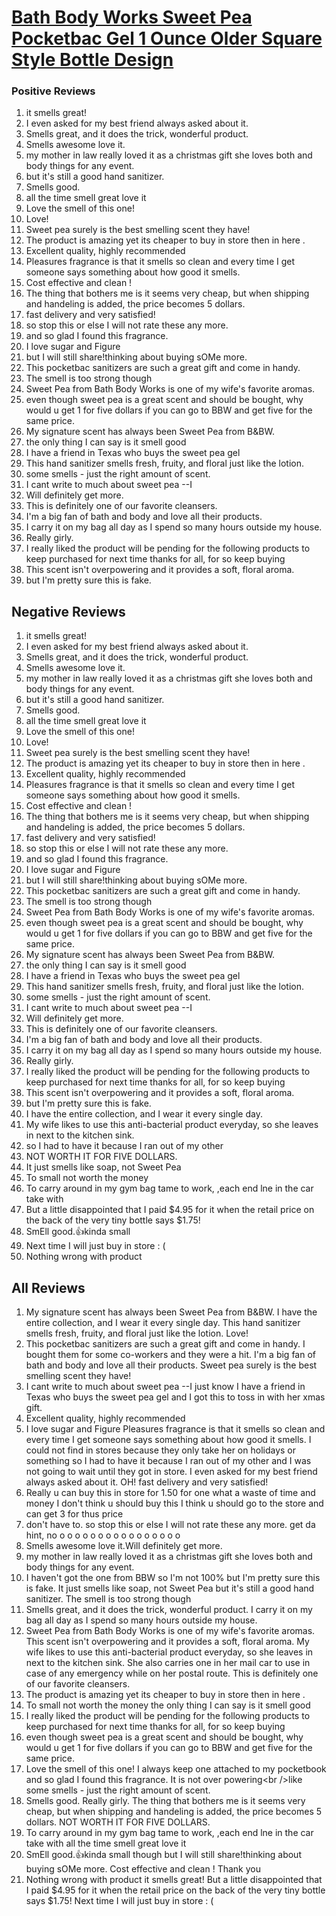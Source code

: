 # [Bath Body Works Sweet Pea Pocketbac Gel 1 Ounce Older Square Style Bottle Design](https://products.checkmycream.com/products/Bath-Body-Works-Sweet-Pea-Pocketbac-Gel-1-Ounce-Older-Square-Style-Bottle-Design.html)

### Positive Reviews

<ol>
      <li>it smells great!  </li>
      <li>I even asked for my best friend always asked about it.</li>
      <li>Smells great, and it does the trick, wonderful product.</li>
      <li>Smells awesome love it.</li>
      <li>my mother in law really loved it as a christmas gift she loves both and body things for any event.</li>
      <li>but it&#x27;s still a good hand sanitizer.</li>
      <li>Smells good.</li>
      <li>all the time smell great love it</li>
      <li>Love the smell of this one!  </li>
      <li>Love!</li>
      <li>Sweet pea surely is the best smelling scent they have!</li>
      <li>The product is amazing yet its cheaper to buy in store then in here .</li>
      <li>Excellent quality, highly recommended</li>
      <li>Pleasures fragrance is that it smells so clean and every time I get someone says something about how good it smells.</li>
      <li>Cost effective and clean !  </li>
      <li>The thing that bothers me is it seems very cheap, but when shipping and handeling is added, the price becomes 5 dollars.</li>
      <li>fast delivery and very satisfied!</li>
      <li>so stop this or else I will not rate these any more.</li>
      <li>and so glad I found this fragrance.  </li>
      <li>I love sugar and Figure</li>
      <li>but I will still share!thinking about buying sOMe more.</li>
      <li>This pocketbac sanitizers are such a great gift and come in handy.</li>
      <li>The smell is too strong though</li>
      <li>Sweet Pea from Bath Body Works is one of my wife&#x27;s favorite aromas.  </li>
      <li>even though sweet pea is a great scent and should be bought, why would u get 1 for five dollars if you can go to BBW and get five for the same price.</li>
      <li>My signature scent has always been Sweet Pea from B&amp;BW.</li>
      <li>the only thing I can say is it smell good</li>
      <li>I have a friend in Texas who buys the sweet pea gel</li>
      <li>This hand sanitizer smells fresh, fruity, and floral just like the lotion.</li>
      <li>some smells - just the right amount of scent.</li>
      <li>I cant write to much about sweet pea --I</li>
      <li>Will definitely get more.</li>
      <li>This is definitely one of our favorite cleansers.</li>
      <li>I&#x27;m a big fan of bath and body and love all their products.</li>
      <li>I carry it on my bag all day as I spend so many hours outside my house.</li>
      <li>Really girly.</li>
      <li>I really liked the product will be pending for the following products to keep purchased for next time thanks for all, for so keep buying</li>
      <li>This scent isn&#x27;t overpowering and it provides a soft, floral aroma.  </li>
      <li>but I&#x27;m pretty sure this is fake.</li>
</ol>


<h2>Negative Reviews</h2>
<ol>
<li> it smells great!  </li>
<li> I even asked for my best friend always asked about it.</li>
<li> Smells great, and it does the trick, wonderful product.</li>
<li> Smells awesome love it.</li>
<li> my mother in law really loved it as a christmas gift she loves both and body things for any event.</li>
<li> but it&#x27;s still a good hand sanitizer.</li>
<li> Smells good.</li>
<li> all the time smell great love it</li>
<li> Love the smell of this one!  </li>
<li> Love!</li>
<li> Sweet pea surely is the best smelling scent they have!</li>
<li> The product is amazing yet its cheaper to buy in store then in here .</li>
<li> Excellent quality, highly recommended</li>
<li> Pleasures fragrance is that it smells so clean and every time I get someone says something about how good it smells.</li>
<li> Cost effective and clean !  </li>
<li> The thing that bothers me is it seems very cheap, but when shipping and handeling is added, the price becomes 5 dollars.</li>
<li> fast delivery and very satisfied!</li>
<li> so stop this or else I will not rate these any more.</li>
<li> and so glad I found this fragrance.  </li>
<li> I love sugar and Figure</li>
<li> but I will still share!thinking about buying sOMe more.</li>
<li> This pocketbac sanitizers are such a great gift and come in handy.</li>
<li> The smell is too strong though</li>
<li> Sweet Pea from Bath Body Works is one of my wife&#x27;s favorite aromas.  </li>
<li> even though sweet pea is a great scent and should be bought, why would u get 1 for five dollars if you can go to BBW and get five for the same price.</li>
<li> My signature scent has always been Sweet Pea from B&amp;BW.</li>
<li> the only thing I can say is it smell good</li>
<li> I have a friend in Texas who buys the sweet pea gel</li>
<li> This hand sanitizer smells fresh, fruity, and floral just like the lotion.</li>
<li> some smells - just the right amount of scent.</li>
<li> I cant write to much about sweet pea --I</li>
<li> Will definitely get more.</li>
<li> This is definitely one of our favorite cleansers.</li>
<li> I&#x27;m a big fan of bath and body and love all their products.</li>
<li> I carry it on my bag all day as I spend so many hours outside my house.</li>
<li> Really girly.</li>
<li> I really liked the product will be pending for the following products to keep purchased for next time thanks for all, for so keep buying</li>
<li> This scent isn&#x27;t overpowering and it provides a soft, floral aroma.  </li>
<li> but I&#x27;m pretty sure this is fake.</li>
<li> I have the entire collection, and I wear it every single day.</li>
<li> My wife likes to use this anti-bacterial product everyday, so she leaves in next to the kitchen sink.  </li>
<li> so I had to have it because I ran out of my other</li>
<li> NOT WORTH IT FOR FIVE DOLLARS.</li>
<li> It just smells like soap, not Sweet Pea</li>
<li> To small not worth the money</li>
<li> To carry around in my gym bag tame to work, ,each end lne in the car take with</li>
<li> But a little disappointed that I paid $4.95 for it when the retail price on the back of the very tiny bottle says $1.75!  </li>
<li> SmEll good.👍kinda small</li>
<li> Next time I will just buy in store : (</li>
<li> Nothing wrong with product</li>
</ol>

<h2>All Reviews</h2>

<ol>
    <li> My signature scent has always been Sweet Pea from B&amp;BW. I have the entire collection, and I wear it every single day. This hand sanitizer smells fresh, fruity, and floral just like the lotion. Love!</li>
    <li> This pocketbac sanitizers are such a great gift and come in handy. I bought them for some co-workers and they were a hit. I&#x27;m a big fan of bath and body and love all their products. Sweet pea surely is the best smelling scent they have!</li>
    <li> I cant write to much about sweet pea --I just know I have a friend in Texas who buys the sweet pea gel and I got this to toss in with her xmas gift.</li>
    <li> Excellent quality, highly recommended</li>
    <li> I love sugar and Figure Pleasures fragrance is that it smells so clean and every time I get someone says something about how good it smells. I could not find in stores because they only take her on holidays or something so I had to have it because I ran out of my other and I was not going to wait until they got in store. I even asked for my best friend always asked about it. OH! fast delivery and very satisfied!</li>
    <li> Really u can buy this in store for 1.50 for one what a waste of time and money I don&#x27;t think u should buy this I think u should go to the store and can get 3 for thus price</li>
    <li> don&#x27;t have to. so stop this or else I will not rate these any more. get da hint, no o o o o o o o o o o o o o o o o</li>
    <li> Smells awesome love it.Will definitely get more.</li>
    <li> my mother in law really loved it as a christmas gift she loves both and body things for any event.</li>
    <li> I haven&#x27;t got the one from BBW so I&#x27;m not 100% but I&#x27;m pretty sure this is fake. It just smells like soap, not Sweet Pea but it&#x27;s still a good hand sanitizer. The smell is too strong though</li>
    <li> Smells great, and it does the trick, wonderful product. I carry it on my bag all day as I spend so many hours outside my house.</li>
    <li> Sweet Pea from Bath Body Works is one of my wife&#x27;s favorite aromas.  This scent isn&#x27;t overpowering and it provides a soft, floral aroma.  My wife likes to use this anti-bacterial product everyday, so she leaves in next to the kitchen sink.  She also carries one in her mail car to use in case of any emergency while on her postal route.  This is definitely one of our favorite cleansers.</li>
    <li> The product is amazing yet its cheaper to buy in store then in here .</li>
    <li> To small not worth the money the only thing I can say is it smell good</li>
    <li> I really liked the product will be pending for the following products to keep purchased for next time thanks for all, for so keep buying</li>
    <li> even though sweet pea is a great scent and should be bought, why would u get 1 for five dollars if you can go to BBW and get five for the same price.</li>
    <li> Love the smell of this one!  I always keep one attached to my pocketbook and so glad I found this fragrance.  It is not over powering&lt;br /&gt;like some smells - just the right amount of scent.</li>
    <li> Smells good. Really girly. The thing that bothers me is it seems very cheap, but when shipping and handeling is added, the price becomes 5 dollars. NOT WORTH IT FOR FIVE DOLLARS.</li>
    <li> To carry around in my gym bag tame to work, ,each end lne in the car take with all the time smell great love it</li>
    <li> SmEll good.👍kinda small though but I will still share!thinking about buying sOMe more. Cost effective and clean !  Thank you</li>
    <li> Nothing wrong with product it smells great!  But a little disappointed that I paid $4.95 for it when the retail price on the back of the very tiny bottle says $1.75!  Next time I will just buy in store : (</li>
</ol>




